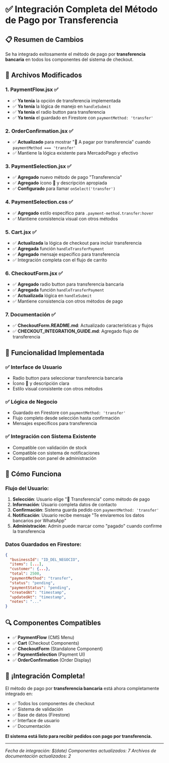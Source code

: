 # ✅ Integración Completa del Método de Pago por Transferencia

## 📋 Resumen de Cambios

Se ha integrado exitosamente el método de pago por **transferencia bancaria** en todos los componentes del sistema de checkout.

## 🔧 Archivos Modificados

### 1. PaymentFlow.jsx ✅
- ✅ **Ya tenía** la opción de transferencia implementada
- ✅ **Ya tenía** la lógica de manejo en `handleSubmit`
- ✅ **Ya tenía** el radio button para transferencia
- ✅ **Ya tenía** el guardado en Firestore con `paymentMethod: 'transfer'`

### 2. OrderConfirmation.jsx ✅
- ✅ **Actualizado** para mostrar "🏦 A pagar por transferencia" cuando `paymentMethod === 'transfer'`
- ✅ Mantiene la lógica existente para MercadoPago y efectivo

### 3. PaymentSelection.jsx ✅
- ✅ **Agregado** nuevo método de pago "Transferencia"
- ✅ **Agregado** ícono 🏦 y descripción apropiada
- ✅ **Configurado** para llamar `onSelect('transfer')`

### 4. PaymentSelection.css ✅
- ✅ **Agregado** estilo específico para `.payment-method.transfer:hover`
- ✅ Mantiene consistencia visual con otros métodos

### 5. Cart.jsx ✅
- ✅ **Actualizada** la lógica de checkout para incluir transferencia
- ✅ **Agregada** función `handleTransferPayment`
- ✅ **Agregado** mensaje específico para transferencia
- ✅ Integración completa con el flujo de carrito

### 6. CheckoutForm.jsx ✅
- ✅ **Agregado** radio button para transferencia bancaria
- ✅ **Agregada** función `handleTransferPayment`
- ✅ **Actualizada** lógica en `handleSubmit`
- ✅ Mantiene consistencia con otros métodos de pago

### 7. Documentación ✅
- ✅ **CheckoutForm.README.md**: Actualizado características y flujos
- ✅ **CHECKOUT_INTEGRATION_GUIDE.md**: Agregado flujo de transferencia

## 🎯 Funcionalidad Implementada

### ✅ Interface de Usuario
- Radio button para seleccionar transferencia bancaria
- Ícono 🏦 y descripción clara
- Estilo visual consistente con otros métodos

### ✅ Lógica de Negocio
- Guardado en Firestore con `paymentMethod: 'transfer'`
- Flujo completo desde selección hasta confirmación
- Mensajes específicos para transferencia

### ✅ Integración con Sistema Existente
- Compatible con validación de stock
- Compatible con sistema de notificaciones
- Compatible con panel de administración

## 🚀 Cómo Funciona

### Flujo del Usuario:
1. **Selección**: Usuario elige "🏦 Transferencia" como método de pago
2. **Información**: Usuario completa datos de contacto
3. **Confirmación**: Sistema guarda pedido con `paymentMethod: 'transfer'`
4. **Notificación**: Usuario recibe mensaje "Te enviaremos los datos bancarios por WhatsApp"
5. **Administración**: Admin puede marcar como "pagado" cuando confirme la transferencia

### Datos Guardados en Firestore:
```json
{
  "businessId": "ID_DEL_NEGOCIO",
  "items": [...],
  "customer": {...},
  "total": 2500,
  "paymentMethod": "transfer",
  "status": "pending",
  "paymentStatus": "pending",
  "createdAt": "timestamp",
  "updatedAt": "timestamp",
  "notes": "..."
}
```

## 🔍 Componentes Compatibles

- ✅ **PaymentFlow** (CMS Menu)
- ✅ **Cart** (Checkout Components)
- ✅ **CheckoutForm** (Standalone Component)
- ✅ **PaymentSelection** (Payment UI)
- ✅ **OrderConfirmation** (Order Display)

## 🎉 ¡Integración Completa!

El método de pago por **transferencia bancaria** está ahora completamente integrado en:

- ✅ Todos los componentes de checkout
- ✅ Sistema de validación
- ✅ Base de datos (Firestore)
- ✅ Interface de usuario
- ✅ Documentación

**El sistema está listo para recibir pedidos con pago por transferencia.**

---

*Fecha de integración: $(date)*
*Componentes actualizados: 7*
*Archivos de documentación actualizados: 2*
